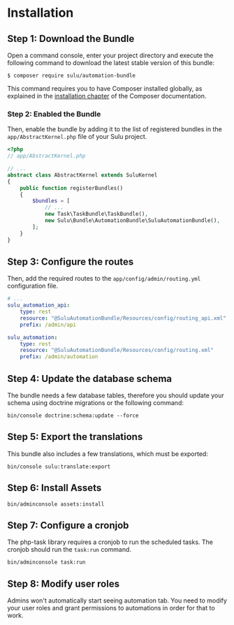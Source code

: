 # Installation

## Step 1: Download the Bundle

Open a command console, enter your project directory and execute the following
command to download the latest stable version of this bundle:

```console
$ composer require sulu/automation-bundle
```

This command requires you to have Composer installed globally, as explained in
the [installation chapter](https://getcomposer.org/doc/00-intro.md) of the
Composer documentation.

### Step 2: Enabled the Bundle

Then, enable the bundle by adding it to the list of registered bundles in the
`app/AbstractKernel.php` file of your Sulu project.

```php
<?php
// app/AbstractKernel.php

// ...
abstract class AbstractKernel extends SuluKernel
{
    public function registerBundles()
    {
        $bundles = [
            // ...
            new Task\TaskBundle\TaskBundle(),
            new Sulu\Bundle\AutomationBundle\SuluAutomationBundle(),
        ];
    }
}
```

## Step 3: Configure the routes

Then, add the required routes to the `app/config/admin/routing.yml` configuration file.

```yaml
# ...
sulu_automation_api:
    type: rest
    resource: "@SuluAutomationBundle/Resources/config/routing_api.xml"
    prefix: /admin/api

sulu_automation:
    type: rest
    resource: "@SuluAutomationBundle/Resources/config/routing.xml"
    prefix: /admin/automation
```

## Step 4: Update the database schema

The bundle needs a few database tables, therefore you should update your schema
using doctrine migrations or the following command:

```console
bin/console doctrine:schema:update --force
```

## Step 5: Export the translations

This bundle also includes a few translations, which must be exported:

```console
bin/console sulu:translate:export
```

## Step 6: Install Assets

```console
bin/adminconsole assets:install
```

## Step 7: Configure a cronjob

The php-task library requires a cronjob to run the scheduled tasks. The cronjob
should run the `task:run` command.

```console
bin/adminconsole task:run
```

## Step 8: Modify user roles

Admins won't automatically start seeing automation tab. You need to modify your user roles and grant permissions to automations in order for that to work.

